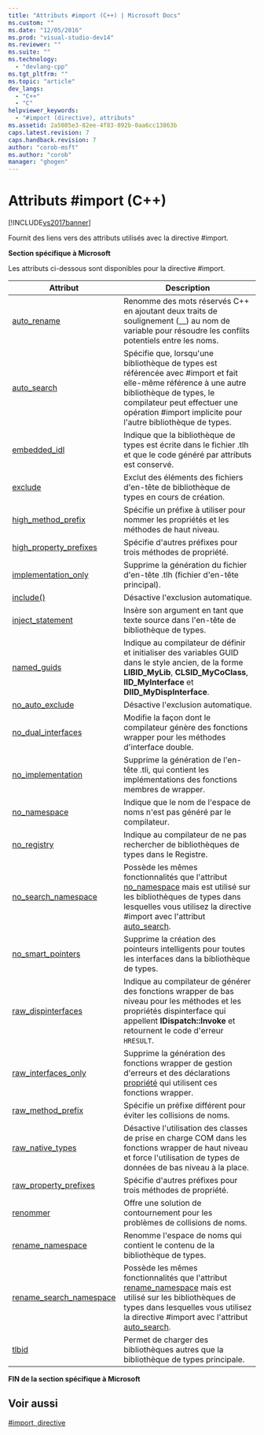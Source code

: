```yaml
---
title: "Attributs #import (C++) | Microsoft Docs"
ms.custom: ""
ms.date: "12/05/2016"
ms.prod: "visual-studio-dev14"
ms.reviewer: ""
ms.suite: ""
ms.technology: 
  - "devlang-cpp"
ms.tgt_pltfrm: ""
ms.topic: "article"
dev_langs: 
  - "C++"
  - "C"
helpviewer_keywords: 
  - "#import (directive), attributs"
ms.assetid: 2a5085e3-82ee-4f83-892b-0aa6cc13863b
caps.latest.revision: 7
caps.handback.revision: 7
author: "corob-msft"
ms.author: "corob"
manager: "ghogen"
---
```

# Attributs #import (C++)
[!INCLUDE[vs2017banner](../assembler/inline/includes/vs2017banner.md)]

Fournit des liens vers des attributs utilisés avec la directive \#import.  
  
 **Section spécifique à Microsoft**  
  
 Les attributs ci\-dessous sont disponibles pour la directive \#import.  
  
|Attribut|Description|  
|--------------|-----------------|  
|[auto\_rename](../preprocessor/auto-rename.md)|Renomme des mots réservés C\+\+ en ajoutant deux traits de soulignement \(\_\_\) au nom de variable pour résoudre les conflits potentiels entre les noms.|  
|[auto\_search](../preprocessor/auto-search.md)|Spécifie que, lorsqu'une bibliothèque de types est référencée avec \#import et fait elle\-même référence à une autre bibliothèque de types, le compilateur peut effectuer une opération \#import implicite pour l'autre bibliothèque de types.|  
|[embedded\_idl](../preprocessor/embedded-idl.md)|Indique que la bibliothèque de types est écrite dans le fichier .tlh et que le code généré par attributs est conservé.|  
|[exclude](../preprocessor/exclude-hash-import.md)|Exclut des éléments des fichiers d'en\-tête de bibliothèque de types en cours de création.|  
|[high\_method\_prefix](../preprocessor/high-method-prefix.md)|Spécifie un préfixe à utiliser pour nommer les propriétés et les méthodes de haut niveau.|  
|[high\_property\_prefixes](../preprocessor/high-property-prefixes.md)|Spécifie d'autres préfixes pour trois méthodes de propriété.|  
|[implementation\_only](../preprocessor/implementation-only.md)|Supprime la génération du fichier d'en\-tête .tlh \(fichier d'en\-tête principal\).|  
|[include\(\)](../preprocessor/include-parens.md)|Désactive l'exclusion automatique.|  
|[inject\_statement](../preprocessor/inject-statement.md)|Insère son argument en tant que texte source dans l'en\-tête de bibliothèque de types.|  
|[named\_guids](../preprocessor/named-guids.md)|Indique au compilateur de définir et initialiser des variables GUID dans le style ancien, de la forme **LIBID\_MyLib**, **CLSID\_MyCoClass**, **IID\_MyInterface** et **DIID\_MyDispInterface**.|  
|[no\_auto\_exclude](../preprocessor/no-auto-exclude.md)|Désactive l'exclusion automatique.|  
|[no\_dual\_interfaces](../preprocessor/no-dual-interfaces.md)|Modifie la façon dont le compilateur génère des fonctions wrapper pour les méthodes d'interface double.|  
|[no\_implementation](../preprocessor/no-implementation.md)|Supprime la génération de l'en\-tête .tli, qui contient les implémentations des fonctions membres de wrapper.|  
|[no\_namespace](../preprocessor/no-namespace.md)|Indique que le nom de l'espace de noms n'est pas généré par le compilateur.|  
|[no\_registry](../preprocessor/no-registry.md)|Indique au compilateur de ne pas rechercher de bibliothèques de types dans le Registre.|  
|[no\_search\_namespace](../preprocessor/no-search-namespace.md)|Possède les mêmes fonctionnalités que l'attribut [no\_namespace](../preprocessor/no-namespace.md) mais est utilisé sur les bibliothèques de types dans lesquelles vous utilisez la directive \#import avec l'attribut [auto\_search](../preprocessor/auto-search.md).|  
|[no\_smart\_pointers](../preprocessor/no-smart-pointers.md)|Supprime la création des pointeurs intelligents pour toutes les interfaces dans la bibliothèque de types.|  
|[raw\_dispinterfaces](../preprocessor/raw-dispinterfaces.md)|Indique au compilateur de générer des fonctions wrapper de bas niveau pour les méthodes et les propriétés dispinterface qui appellent **IDispatch::Invoke** et retournent le code d'erreur `HRESULT`.|  
|[raw\_interfaces\_only](../preprocessor/raw-interfaces-only.md)|Supprime la génération des fonctions wrapper de gestion d'erreurs et des déclarations [propriété](../cpp/property-cpp.md) qui utilisent ces fonctions wrapper.|  
|[raw\_method\_prefix](../preprocessor/raw-method-prefix.md)|Spécifie un préfixe différent pour éviter les collisions de noms.|  
|[raw\_native\_types](../preprocessor/raw-native-types.md)|Désactive l'utilisation des classes de prise en charge COM dans les fonctions wrapper de haut niveau et force l'utilisation de types de données de bas niveau à la place.|  
|[raw\_property\_prefixes](../preprocessor/raw-property-prefixes.md)|Spécifie d'autres préfixes pour trois méthodes de propriété.|  
|[renommer](../preprocessor/rename-hash-import.md)|Offre une solution de contournement pour les problèmes de collisions de noms.|  
|[rename\_namespace](../preprocessor/rename-namespace.md)|Renomme l'espace de noms qui contient le contenu de la bibliothèque de types.|  
|[rename\_search\_namespace](../preprocessor/rename-search-namespace.md)|Possède les mêmes fonctionnalités que l'attribut [rename\_namespace](../preprocessor/rename-namespace.md) mais est utilisé sur les bibliothèques de types dans lesquelles vous utilisez la directive \#import avec l'attribut [auto\_search](../preprocessor/auto-search.md).|  
|[tlbid](../preprocessor/tlbid.md)|Permet de charger des bibliothèques autres que la bibliothèque de types principale.|  
  
 **FIN de la section spécifique à Microsoft**  
  
## Voir aussi  
 [\#import, directive](../preprocessor/hash-import-directive-cpp.md)